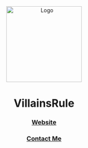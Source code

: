 <div align="center">
  <img src="https://avatars.githubusercontent.com/u/101288516?v=4" alt="Logo" width="200" height="200">
  <h1>VillainsRule</h1>
  <h3><a href="https://VillainsRule4000.github.io">Website</a></h3>
  <h3><a href="https://guilded.gg/villainsrule">Contact Me</a></h3>
</div>
